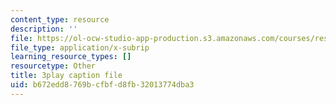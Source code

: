 ```yaml
---
content_type: resource
description: ''
file: https://ol-ocw-studio-app-production.s3.amazonaws.com/courses/res-ll-005-mathematics-of-big-data-and-machine-learning-january-iap-2020/b672edd8769bcfbfd8fb32013774dba3_moJ7TQb5Fuk.srt
file_type: application/x-subrip
learning_resource_types: []
resourcetype: Other
title: 3play caption file
uid: b672edd8-769b-cfbf-d8fb-32013774dba3
---
```


